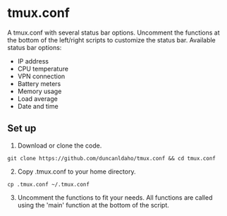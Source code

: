 # tmux.conf

A tmux.conf with several status bar options. Uncomment the functions at the
bottom of the left/right scripts to customize the status bar. Available status
bar options:

- IP address
- CPU temperature
- VPN connection
- Battery meters
- Memory usage
- Load average
- Date and time

## Set up

1. Download or clone the code.
```
git clone https://github.com/duncanldaho/tmux.conf && cd tmux.conf
```
2. Copy .tmux.conf to your home directory.
```
cp .tmux.conf ~/.tmux.conf
```
3. Uncomment the functions to fit your needs. All functions are called using the
'main' function at the bottom of the script.
